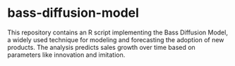 # bass-diffusion-model
This repository contains an R script implementing the Bass Diffusion Model, a widely used technique for modeling and forecasting the adoption of new products. The analysis predicts sales growth over time based on parameters like innovation and imitation.
